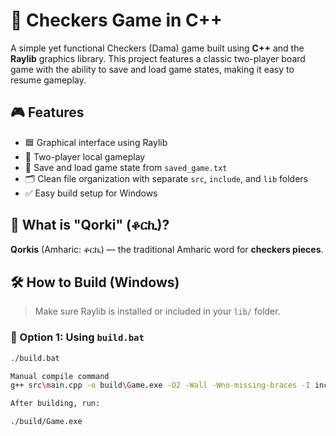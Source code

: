 # 🧩 Checkers Game in C++

A simple yet functional Checkers (Dama) game built using **C++** and the **Raylib** graphics library. This project features a classic two-player board game with the ability to save and load game states, making it easy to resume gameplay.

## 🎮 Features

- 🟦 Graphical interface using Raylib  
- 👫 Two-player local gameplay  
- 💾 Save and load game state from `saved_game.txt`  
- 🗂️ Clean file organization with separate `src`, `include`, and `lib` folders  
- ✅ Easy build setup for Windows  

## 🧩 What is "Qorki" (ቆርኪ)?

**Qorkis** (Amharic: ቆርኪ) — the traditional Amharic word for **checkers pieces**.  

## 🛠️ How to Build (Windows)

> Make sure Raylib is installed or included in your `lib/` folder.

### 🔹 Option 1: Using `build.bat`
```bash
./build.bat

Manual compile command
g++ src\main.cpp -o build\Game.exe -O2 -Wall -Wno-missing-braces -I include -L lib -lraylib -lopengl32 -lgdi32 -lwinmm

After building, run:

./build/Game.exe
